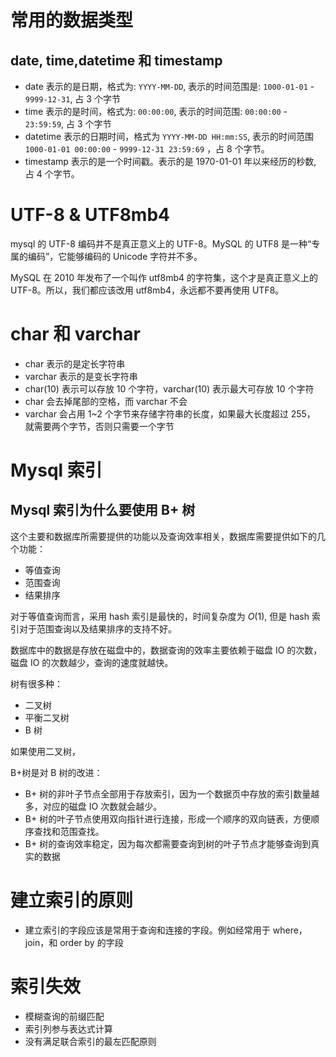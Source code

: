 #  常用的数据类型

## date, time,datetime 和 timestamp

- date 表示的是日期，格式为: `YYYY-MM-DD`, 表示的时间范围是: `1000-01-01` - `9999-12-31`, 占 3 个字节
- time 表示的是时间，格式为: `00:00:00`, 表示的时间范围: `00:00:00` - `23:59:59`, 占 3 个字节
- datetime 表示的日期时间，格式为 `YYYY-MM-DD HH:mm:SS`, 表示的时间范围 `1000-01-01 00:00:00` - `9999-12-31 23:59:69` ，占 8 个字节。
- timestamp 表示的是一个时间戳。表示的是 1970-01-01 年以来经历的秒数, 占 4 个字节。

# UTF-8 & UTF8mb4

mysql 的 UTF-8 编码并不是真正意义上的 UTF-8。MySQL 的 UTF8 是一种“专属的编码”，它能够编码的 Unicode 字符并不多。

MySQL 在 2010 年发布了一个叫作 utf8mb4 的字符集，这个才是真正意义上的 UTF-8。所以，我们都应该改用 utf8mb4，永远都不要再使用 UTF8。

# char 和 varchar

- char 表示的是定长字符串
- varchar 表示的是变长字符串
- char(10) 表示可以存放 10 个字符，varchar(10) 表示最大可存放 10 个字符
- char 会去掉尾部的空格，而 varchar 不会
- varchar 会占用 1~2 个字节来存储字符串的长度，如果最大长度超过 255， 就需要两个字节，否则只需要一个字节

# Mysql 索引

## Mysql 索引为什么要使用 B+ 树

这个主要和数据库所需要提供的功能以及查询效率相关，数据库需要提供如下的几个功能：

- 等值查询
- 范围查询
- 结果排序

对于等值查询而言，采用 hash 索引是最快的，时间复杂度为 $O(1)$, 但是 hash 索引对于范围查询以及结果排序的支持不好。

数据库中的数据是存放在磁盘中的，数据查询的效率主要依赖于磁盘 IO 的次数，磁盘 IO 的次数越少，查询的速度就越快。

树有很多种：

- 二叉树
- 平衡二叉树
- B 树

如果使用二叉树，

B+树是对 B 树的改进：

- B+ 树的非叶子节点全部用于存放索引，因为一个数据页中存放的索引数量越多，对应的磁盘 IO 次数就会越少。
- B+ 树的叶子节点使用双向指针进行连接，形成一个顺序的双向链表，方便顺序查找和范围查找。
- B+ 树的查询效率稳定，因为每次都需要查询到树的叶子节点才能够查询到真实的数据

# 建立索引的原则

- 建立索引的字段应该是常用于查询和连接的字段。例如经常用于 where， join，和 order by 的字段

# 索引失效

- 模糊查询的前缀匹配
- 索引列参与表达式计算
- 没有满足联合索引的最左匹配原则